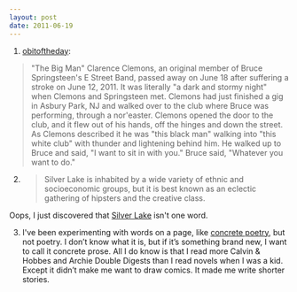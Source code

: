 ```yaml
---
layout: post
date: 2011-06-19
---
```


1. [obitoftheday](https://www.obitoftheday.com/day/2011/06/18/): 

>"The Big Man" Clarence Clemons, an original member of Bruce Springsteen's E Street Band, passed away on June 18 after suffering a stroke on June 12, 2011. 
>It was literally "a dark and stormy night" when Clemons and Springsteen met. Clemons had just finished a gig in Asbury Park, NJ and walked over to the club where Bruce was performing, through a nor'easter. Clemons opened the door to the club, and it flew out of his hands, off the hinges and down the street. As Clemons described it he was "this black man" walking into "this white club" with thunder and lightening behind him. He walked up to Bruce and said, "I want to sit in with you." Bruce said, "Whatever you want to do."

2. >Silver Lake is inhabited by a wide variety of ethnic and socioeconomic groups, but it is best known as an eclectic gathering of hipsters and the creative class.

Oops, I just discovered that [Silver Lake](https://en.wikipedia.org/wiki/Silver_Lake,_Los_Angeles) isn't one word. 

3. I've been experimenting with words on a page, like [concrete poetry](https://en.wikipedia.org/wiki/Concrete_poetry), but not poetry. I don’t know what it is, but if it’s something brand new, I want to call it concrete prose. All I do know is that I read more Calvin & Hobbes and Archie Double Digests than I read novels when I was a kid. Except it didn’t make me want to draw comics. It made me write shorter stories. 
